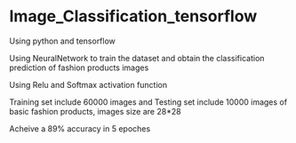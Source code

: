 # Image_Classification_tensorflow
Using python and tensorflow 

Using NeuralNetwork to train the dataset and obtain the classification prediction of fashion products images 

Using Relu and Softmax activation function

Training set include 60000 images and Testing set include 10000 images of basic fashion products, images size are 28*28

Acheive a 89% accuracy in 5 epoches
